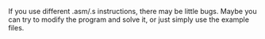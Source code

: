 If you use different .asm/.s instructions, there may be little bugs.
Maybe you can try to modify the program and solve it, or just simply use the example files.
